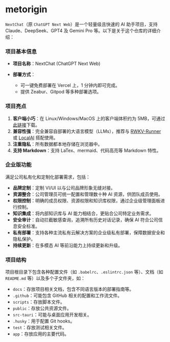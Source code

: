# metorigin

`NextChat`（原 `ChatGPT Next Web`）是一个轻量级且快速的 AI 助手项目，支持 Claude、DeepSeek、GPT4 及 Gemini Pro 等。以下是关于这个仓库的详细介绍：

### 项目基本信息
- **项目名称**：NextChat (ChatGPT Next Web)

- **部署方式**：
    - 可一键免费部署在 Vercel 上，1 分钟内即可完成。
    - 提供 Zeabur、Gitpod 等多种部署选项。

### 项目亮点
1. **客户端小巧**：在 Linux/Windows/MacOS 上的客户端体积约为 5MB，可通过[此链接](https://github.com/Yidadaa/ChatGPT-Next-Web/releases)下载。
2. **兼容性强**：完全兼容自部署的大语言模型（LLMs），推荐与 [RWKV-Runner](https://github.com/josStorer/RWKV-Runner) 或 [LocalAI](https://github.com/go-skynet/LocalAI) 搭配使用。
3. **注重隐私**：所有数据都本地存储在浏览器中。
4. **支持 Markdown**：支持 LaTex、mermaid、代码高亮等 Markdown 特性。

### 企业版功能
满足公司私有化和定制化部署需求，包括：
- **品牌定制**：定制 VI/UI 以与公司品牌形象无缝对接。
- **资源整合**：公司管理员可统一配置和管理数十种 AI 资源，供团队成员使用。
- **权限控制**：明确的成员权限、资源权限和知识库权限，通过企业级管理面板进行控制。
- **知识集成**：将内部知识库与 AI 能力相结合，更贴合公司特定业务需求。
- **安全审计**：自动拦截敏感查询，追溯所有历史对话记录，确保 AI 符合公司信息安全标准。
- **私有部署**：支持各种主流私有云解决方案的企业级私有部署，保障数据安全和隐私保护。
- **持续更新**：在多模态 AI 等前沿能力上持续更新和升级。

### 项目结构
项目根目录下包含各种配置文件（如 `.babelrc`、`.eslintrc.json` 等）、文档（如 `README.md` 等）以及多个子文件夹，如：
- `docs`：存放项目相关文档，包含不同语言版本的部署指南等。
- `.github`：可能包含 GitHub 相关的配置和工作流文件。
- `scripts`：存放脚本文件。
- `public`：存放公共资源文件。
- `src-tauri`：可能与桌面应用开发相关。
- `.husky`：用于配置 Git hooks。
- `test`：存放测试相关文件。
- `app`：存放应用的主要代码。
